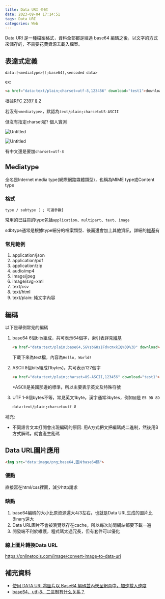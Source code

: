 ```yaml
---
title: Data URI 介紹
date: 2023-09-04 17:14:51
tags: Data URI
categories: Web
---
```

Data URI 是一種檔案格式，資料全部都是經過 base64 編碼之後，以文字的方式來儲存的，不需要花費資源去載入檔案。

## 表達式定義

```
data:[<mediatype>][;base64],<encoded data>
```

ex:

```html
<a href="data:text/plain;charset=utf-8,123456" download="test1">download</a>
```

根據[RFC 2397 § 2](https://www.rfc-editor.org/rfc/rfc2397#section-2)

若沒有`<mediatype>`，默認為`text/plain;charset=US-ASCII`

但沒有指定charset呢? 個人實測

![Untitled](1.png)

![Untitled](2.png)

有中文還是要加`charset=utf-8`

## Mediatype

全名是Internet media type(網際網路媒體類型)，也稱為MIME type或Content type

### 格式

`type / subtype [ ; 可選參數]` 

常用的已註冊的type包括`application`、`multipart`、`text`、`image`

sdbtype通常是根據type細分的檔案類型、後面還會加上其他資訊，詳細的[維基](https://zh.wikipedia.org/zh-tw/%E4%BA%92%E8%81%94%E7%BD%91%E5%AA%92%E4%BD%93%E7%B1%BB%E5%9E%8B)有

### 常見範例

1. application/json
2. application/pdf
3. application/zip
4. audio/mp4
5. image/jpeg
6. image/svg+xml
7. text/csv
8. text/html
9. text/plain: 純文字內容

## 編碼

以下是舉例常見的編碼

1. base64 6個bits組成，共可表示64個字，索引表詳見[維基](https://zh.wikipedia.org/zh-tw/Base64)
    
    ```html
    <a href="data:text/plain;base64,SGVsbG8sIFdvcmxkIQ%3D%3D" download>download</a>
    ```
    
    下載下來為text檔，內容為`Hello, World!`
    
2. ASCII 8個bits組成(1bytes)，共可表示127個字
    
    ```html
    <a href="data:text/plain;charset=US-ASCII,123456" download="test1">download</a
    ```
    
    *ASCII是美國那邊的標準，所以主要表示英文及特殊符號
    
3. UTF 1-8個bytes不等，常見英文1byte，漢字通常3bytes，例如`國`是 `E5 9D 8D`
    
    ```html
    data:text/plain;charset=utf-8
    ```
    

補充:

- 不同語言文本打開會出現編碼的原因: 用A方式把文把編碼成二進制，然後用B方式解碼，就會產生亂碼

## Data URL圖片應用

```html
<img src="data:image/png;base64,圖片base64碼">
```

### 優點

直接寫在html/css裡面，減少http請求

### 缺點

1. base64編碼的大小比原資源還大4/3左右，也就是Data URL生成的圖片比Binary還大
2. Data URL圖片不會被瀏覽器存在cache，所以每次訪問網站都要下載一遍
3. 開發端不利於維護，程式碼太過冗長，但有套件可以優化

### 線上圖片轉換Data URL

https://onlinetools.com/image/convert-image-to-data-uri

## 補充資料

- [使用 DATA URI 將圖片以 Base64 編碼並內崁至網頁中，加速載入速度](https://blog.gtwang.org/web-development/minimizing-http-request-using-data-uri/)
- [base64、utf-8、二进制有什么关系？](https://zhuanlan.zhihu.com/p/476477271)